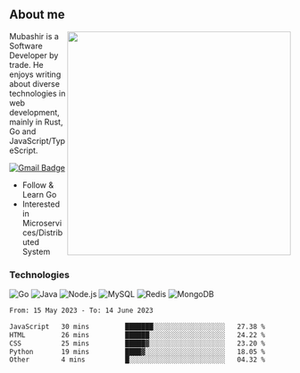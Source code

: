 ## About me

<img align="right" src="https://github-readme-stats-zhiwei-feng.vercel.app/api?username=mub4shir&show_icons=true" width="400" />

Mubashir is a Software Developer by trade. He enjoys writing about diverse technologies in web development, mainly in Rust, Go and JavaScript/TypeScript.

[![Gmail Badge](https://img.shields.io/badge/-mubashir11131719@gmail.com-c14438?style=flat-square&logo=Gmail&logoColor=white&link=mailto:mubashir11131719@gmail.com)](mailto:mubashir11131719@gmail.com)




- Follow & Learn Go
- Interested in Microservices/Distributed System


### Technologies
![Go](https://img.shields.io/badge/-Go-000000?style=flat-square&logo=go)
![Java](https://img.shields.io/badge/-Java-E34A86?style=flat-square&logo=java)
![Node.js](https://img.shields.io/badge/-Node.js-000000?style=flat-square&logo=node.js)
![MySQL](https://img.shields.io/badge/-MySQL-orange?style=flat-square&logo=MySQL)
![Redis](https://img.shields.io/badge/-Redis-black?style=flat-square&logo=Redis)
![MongoDB](https://img.shields.io/badge/-MongoDB-000000?style=flat-square&logo=mongodb)






<!--START_SECTION:waka-->

```txt
From: 15 May 2023 - To: 14 June 2023

JavaScript   30 mins         ███████░░░░░░░░░░░░░░░░░░   27.38 %
HTML         26 mins         ██████░░░░░░░░░░░░░░░░░░░   24.22 %
CSS          25 mins         █████▓░░░░░░░░░░░░░░░░░░░   23.20 %
Python       19 mins         ████▓░░░░░░░░░░░░░░░░░░░░   18.05 %
Other        4 mins          █░░░░░░░░░░░░░░░░░░░░░░░░   04.32 %
```

<!--END_SECTION:waka-->
</p>



